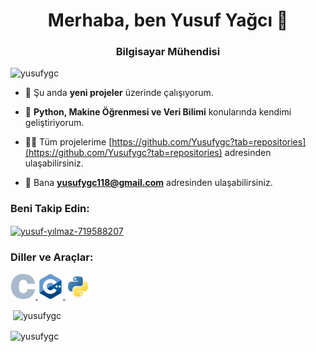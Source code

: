<h1 align="center">Merhaba, ben Yusuf Yağcı 👋</h1>
<h3 align="center">Bilgisayar Mühendisi</h3>

<p align="left"> <img src="https://komarev.com/ghpvc/?username=yusufygc&label=Profil%20Görüntülenme&color=0e75b6&style=flat" alt="yusufygc" /> </p>

- 🔭 Şu anda **yeni projeler** üzerinde çalışıyorum.

- 🌱 **Python, Makine Öğrenmesi ve Veri Bilimi** konularında kendimi geliştiriyorum.

- 👨‍💻 Tüm projelerime [https://github.com/Yusufygc?tab=repositories](https://github.com/Yusufygc?tab=repositories) adresinden ulaşabilirsiniz.

- 💬 Bana **yusufygc118@gmail.com** adresinden ulaşabilirsiniz.

<h3 align="left">Beni Takip Edin:</h3>
<p align="left">
<a href="https://linkedin.com/in/yusuf-yılmaz-719588207" target="blank"><img align="center" src="https://raw.githubusercontent.com/rahuldkjain/github-profile-readme-generator/master/src/images/icons/Social/linked-in-alt.svg" alt="yusuf-yılmaz-719588207" height="30" width="40" /></a>
</p>

<h3 align="left">Diller ve Araçlar:</h3>
<p align="left">
  <a href="https://www.cprogramming.com/" target="_blank" rel="noreferrer">
    <img src="https://raw.githubusercontent.com/devicons/devicon/master/icons/c/c-original.svg" alt="c" width="40" height="40"/>
  </a>
  <a href="https://isocpp.org/" target="_blank" rel="noreferrer">
    <img src="https://raw.githubusercontent.com/devicons/devicon/master/icons/cplusplus/cplusplus-original.svg" alt="cplusplus" width="40" height="40"/>
  </a>
  <a href="https://www.python.org" target="_blank" rel="noreferrer">
    <img src="https://raw.githubusercontent.com/devicons/devicon/master/icons/python/python-original.svg" alt="python" width="40" height="40"/>
  </a>
</p>

<p>&nbsp;<img align="center" src="https://github-readme-stats.vercel.app/api?username=yusufygc&show_icons=true&locale=tr&theme=tokyonight" alt="yusufygc" /></p>

<p><img align="center" src="https://github-readme-streak-stats.herokuapp.com/?user=yusufygc&theme=tokyonight" alt="yusufygc" /></p>
